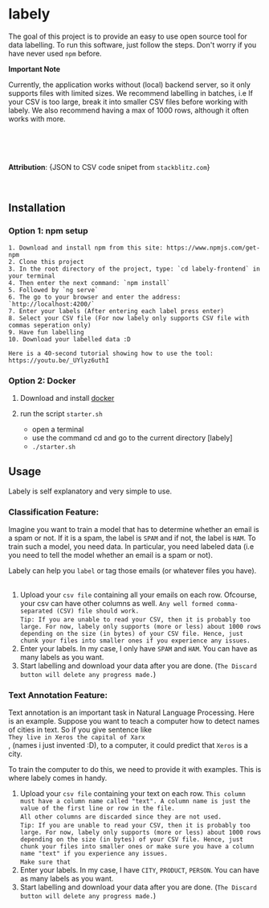 # labely

The goal of this project is to provide an easy to use open source tool for data labelling. To run this software, just follow the steps. Don't worry if you have never used `npm` before.

**Important Note**

Currently, the application works without (local) backend server, so it only supports files with limited sizes. We recommend labelling in batches, i.e If your CSV is too large, break it into smaller CSV files before working with labely. We also recommend having a max of 1000 rows, although it often works with more.

<br/>
<br/>
<br/>

**Attribution**: {JSON to CSV code snipet from `stackblitz.com`}

<br>

## Installation

### Option 1: npm setup

    1. Download and install npm from this site: https://www.npmjs.com/get-npm
    2. Clone this project
    3. In the root directory of the project, type: `cd labely-frontend` in your terminal
    4. Then enter the next command: `npm install`
    5. Followed by `ng serve`
    6. The go to your browser and enter the address: `http://localhost:4200/`
    7. Enter your labels (After entering each label press enter)
    8. Select your CSV file (For now labely only supports CSV file with commas seperation only)
    9. Have fun labelling
    10. Download your labelled data :D

    Here is a 40-second tutorial showing how to use the tool: https://youtu.be/_UYlyz6uthI

### Option 2: Docker

1.  Download and install <a href="https://www.docker.com/get-started">docker</a>

2.  run the script `starter.sh`
    * open a terminal <br/>
    * use the command cd and go to the current directory [labely] <br/>
    * `./starter.sh` <br/>
    
    
## Usage

Labely is self explanatory and very simple to use. <br/>

### Classification Feature: 
Imagine you want to train a model that has to determine whether an email is a spam or not. If it is a spam, the label is `SPAM` and if not, the label is `HAM`. To train such a model, you need data. In particular, you need labeled data (i.e you need to tell the model whether an email is a spam or not). <br/>

Labely can help you `label` or tag those emails (or whatever files you have).<br/><br/>

1. Upload your `csv file` containing all your emails on each row. Ofcourse, your csv can have other columns as well. ```Any well formed comma-separated (CSV) file should work.```<br/>
```Tip: If you are unable to read your CSV, then it is probably too large. For now, labely only supports (more or less) about 1000 rows depending on the size (in bytes) of your CSV file. Hence, just chunk your files into smaller ones if you experience any issues.```<br/>
2. Enter your labels. In my case, I only have `SPAM` and `HAM`. You can have as many labels as you want.<br/>
3. Start labelling and download your data after you are done. (```The Discard button will delete any progress made.```)

### Text Annotation Feature: 
Text annotation is an important task in Natural Language Processing. Here is an example. Suppose you want to teach a computer how to detect names of cities in text.
So if you give sentence like <br/>```They live in Xeros the capital of Xarx```<br/>, (names i just invented :D), to a computer, it could predict that `Xeros` is a city. 

To train the computer to do this, we need to provide it with examples. This is where labely comes in handy. <br/>

1. Upload your `csv file` containing your text on each row. ```This column must have a column name called "text". A column name is just the value of the first line or row in the file.```<br/>
```All other columns are discarded since they are not used.``` <br/>
```Tip: If you are unable to read your CSV, then it is probably too large. For now, labely only supports (more or less) about 1000 rows depending on the size (in bytes) of your CSV file. Hence, just chunk your files into smaller ones or make sure you have a column name "text" if you experience any issues.```<br/>
```Make sure that ```<br/>
2. Enter your labels. In my case, I have `CITY`, `PRODUCT`, `PERSON`. You can have as many labels as you want.<br/>
3. Start labelling and download your data after you are done. (```The Discard button will delete any progress made.```)


